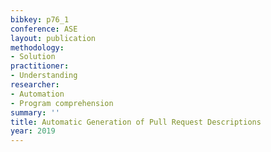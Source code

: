 ```yaml
---
bibkey: p76_1
conference: ASE
layout: publication
methodology:
- Solution
practitioner:
- Understanding
researcher:
- Automation
- Program comprehension
summary: ''
title: Automatic Generation of Pull Request Descriptions
year: 2019
---
```

